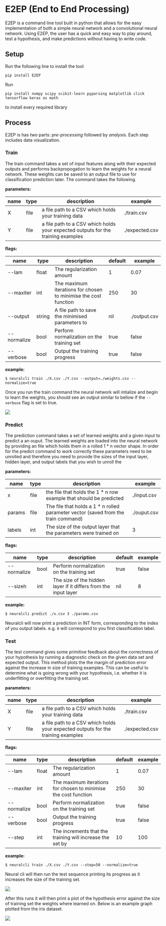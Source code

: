 # E2EP (End to End Processing)

E2EP is a command line tool built in python that allows for the easy implementation of both a simple neural network and a convolutional neural network. Using E2EP, the user has a quick and easy way to play around, test a hypothesis, and make predictions without having to write code.

## Setup

Run the following line to install the tool
```
pip install E2EP
```
 
Run

```
pip install numpy scipy scikit-learn pyparsing matplotlib click tensorflow keras os math
```

to install every required library

## Process

E2EP is has two parts: *pre-processing* followed by *analysis*. Each step includes data visualization.

### Train

The train command takes a set of input features along with their expected outputs and performs backpropogation to learn the weights for a neural network. These weights can be saved to an output file to use for classification prediction later. The command takes the following.

**parameters:**

| name | type | description                                                                      | example        |
|------|------|----------------------------------------------------------------------------------|----------------|
| X    | file | a file path to a CSV which holds your training data                              | ./train.csv    |
| Y    | file | a file path to a CSV which holds your expected outputs for the training examples | ./expected.csv |

**flags:**

| name        | type   | description                                                     | default | example      |
|-------------|--------|-----------------------------------------------------------------|---------|--------------|
| --lam       | float  | The regularization amount                                       | 1       | 0.07         |
| --maxiter   | int    | The maximum iterations for chosen to minimise the cost function | 250     | 30           |
| --output    | string | A file path to save the minimised parameters to                 | nil     | ./output.csv |
| --normalize | bool   | Perform normalization on the training set                       | true    | false        |
| --verbose   | bool   | Output the training progress                                    | true    | false        |

**example:**

```
$ neuralcli train ./X.csv ./Y.csv --output=./weights.csv --normalize=true
```

Once you run the train command the neural network will intialize and begin to learn the weights, you should see an output similar to bellow if the `--verbose` flag is set to true.

![](http://i.imgur.com/EqPJD2s.gif)

### Predict

The prediction command takes a set of learned weights and a given input to predict a an ouput. The learned weights are loaded into the neural network by providing an file which holds them in a rolled 1 * n vector shape. In order for the predict command to work correctly these parameters need to be unrolled and therefore you need to provide the sizes of the input layer, hidden layer, and output labels that you wish to unroll the 

**parameters:**

| name   | type | description                                                                        | example     |
|--------|------|------------------------------------------------------------------------------------|-------------|
| x      | file | the file that holds the 1 * n row example that should be predicted                 | ./input.csv |
| params | file | The file that holds a 1 * n rolled parameter vector (saved from the train command) | ./ouput.csv |
| labels | int  | The size of the output layer that the parameters were trained on                   | 3           |

**flags:**

| name        | type   | description                                                     | default | example      |
|-------------|--------|-----------------------------------------------------------------|---------|--------------|
| --normalize | bool   | Perform normalization on the training set                       | true    | false        |
| --sizeh     | int    | The size of the hidden layer if it differs from the input layer | nil     | 8            |

**example:**

```
$ neuralcli predict ./x.csv 3 ./params.csv 
```

Neuralcli will now print a prediction in INT form, corresponding to the index of you output labels.
e.g. `0` will correspond to you first classification label. 

### Test

The test command gives some primitive feedback about the correctness of your hypothesis by running a diagnostic check on the given data set and expected output. This method plots the the margin of prediction error against the increase in size of training examples. This can be useful to determine what is going wrong with your hypothesis, i.e. whether it is underfitting or overfitting the training set.

**parameters:**

| name | type | description                                                                      | example        |
|------|------|----------------------------------------------------------------------------------|----------------|
| X    | file | a file path to a CSV which holds your training data                              | ./train.csv    |
| Y    | file | a file path to a CSV which holds your expected outputs for the training examples | ./expected.csv |

**flags:**

| name        | type   | description                                                     | default | example      |
|-------------|--------|-----------------------------------------------------------------|---------|--------------|
| --lam       | float  | The regularization amount                                       | 1       | 0.07         |
| --maxiter   | int    | The maximum iterations for chosen to minimise the cost function | 250     | 30           |
| --normalize | bool   | Perform normalization on the training set                       | true    | false        |
| --verbose   | bool   | Output the training progress                                    | true    | false        |
| --step      | int    | The increments that the training will increase the set by       | 10      | 100          |

**example:**

```
$ neuralcli train ./X.csv ./Y.csv --step=50 --normalize=true
```

Neural cli will then run the test sequence printing its progress as it increases the size of the training set.

![](http://i.imgur.com/TFlhHJN.gif)

After this runs it will then print a plot of the hypothesis error against the size of training set the weights where learned on. Below is an example graph plotted from the iris dataset.

![](http://i.imgur.com/o3ZTQxY.png)
